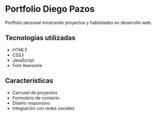 # Portfolio Diego Pazos

Portfolio personal mostrando proyectos y habilidades en desarrollo web.

## Tecnologías utilizadas
- HTML5
- CSS3
- JavaScript
- Font Awesome

## Características
- Carrusel de proyectos
- Formulario de contacto
- Diseño responsivo
- Integración con redes sociales 